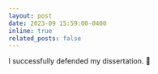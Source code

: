 ```yaml
---
layout: post
date: 2023-09 15:59:00-0400
inline: true
related_posts: false
---
```


I successfully defended my dissertation. 🎉
